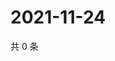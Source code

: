 # 2021-11-24

共 0 条

<!-- BEGIN WEIBO -->
<!-- 最后更新时间 Wed Nov 24 2021 13:12:40 GMT+0800 (China Standard Time) -->

<!-- END WEIBO -->
